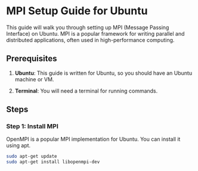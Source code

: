 # MPI Setup Guide for Ubuntu

This guide will walk you through setting up MPI (Message Passing Interface) on Ubuntu. MPI is a popular framework for writing parallel and distributed applications, often used in high-performance computing.

## Prerequisites

1. **Ubuntu**: This guide is written for Ubuntu, so you should have an Ubuntu machine or VM.

2. **Terminal**: You will need a terminal for running commands.

## Steps

### Step 1: Install MPI

OpenMPI is a popular MPI implementation for Ubuntu. You can install it using apt.

```bash
sudo apt-get update
sudo apt-get install libopenmpi-dev
